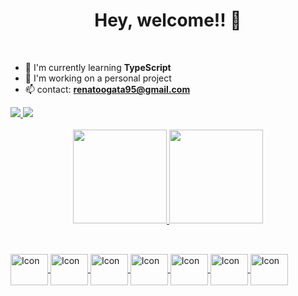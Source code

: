 <h1 align="center">Hey, welcome!! 👋 </h1><br>

- 🌱 I'm currently learning **TypeScript**
- 📗 I'm working on a personal project
- 📫 contact: **renatoogata95@gmail.com**
  
<div>
  <a 
     href="mailto:renatoogata95@gmail.com" target="_blank"><img src="https://img.shields.io/badge/Gmail-D14836?style=for-the-badge&logo=gmail&logoColor=white" target="_blank" />
  </a>
  <a 
     href="https://www.linkedin.com/in/renato-ide-ogata-ba3088243/" target="_blank"><img src="https://img.shields.io/badge/LinkedIn-0077B5?style=for-the-badge&logo=linkedin&logoColor=white" target="_blank" />
  </a>
</div>

<br>

<div align="center">
  <a href="https://github.com/Renatoogata">
  <img height="150em" src="https://github-readme-stats.vercel.app/api?    username=Renatoogata&show_icons=true&theme=dark&include_all_commits=true&count_private=true"/>
  <img height="150em" src="https://github-readme-stats.vercel.app/api/top-langs/?username=Renatoogata&layout=compact&langs_count=3&theme=dark"/>
</div>
  
<br>

##

<div style="display: inline_block">
  <img align="center" alt="Icon" height="50" width="60" src="https://cdn.jsdelivr.net/gh/devicons/devicon/icons/typescript/typescript-original.svg" />
  <img align="center" alt="Icon" height="50" width="60" src="https://cdn.jsdelivr.net/gh/devicons/devicon/icons/react/react-original.svg" />
  <img align="center" alt="Icon" height="50" width="60" src="https://cdn.jsdelivr.net/gh/devicons/devicon/icons/nodejs/nodejs-original.svg" />
  <img align="center" alt="Icon" height="50" width="60" src="https://cdn.jsdelivr.net/gh/devicons/devicon/icons/html5/html5-original.svg" />
  <img align="center" alt="Icon" height="50" width="60" src="https://cdn.jsdelivr.net/gh/devicons/devicon/icons/css3/css3-original.svg" />
  <img align="center" alt="Icon" height="50" width="60" src="https://cdn.jsdelivr.net/gh/devicons/devicon/icons/docker/docker-original.svg" />
  <img align="center" alt="Icon" height="50" width="60" src="https://cdn.jsdelivr.net/gh/devicons/devicon/icons/android/android-original.svg" />
</div>
  
  
